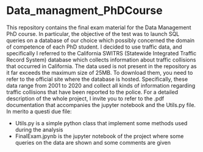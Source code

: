 # Data_managment_PhDCourse

This repository contains the final exam material for the Data Management PhD course.
In particular, the objective of the test was to launch SQL queries on a database of our choice which possibly concerned the domain of competence of each PhD student.
I decided to use traffic data, and specifically I referred to the California SWITRS (Statewide Integrated Traffic Record System) database which collects information about traffic collisions that occurred in California.
The data used is not present in the repository as it far exceeds the maximum size of 25MB. To download them, you need to refer to the official site where the database is hosted.
Specifically, these data range from 2001 to 2020 and collect all kinds of information regarding traffic collisions that have been reported to the police.
For a detailed description of the whole project, I invite you to refer to the .pdf documentation that accompanies the jupyter notebook and the Utils.py file.
In merito a questi due file:
- Utils.py is a simple python class that implement some methods used during the analysis
- FinalExam.jpynb is the jupyter notebook of the project where some queries on the data are shown and some comments are given

